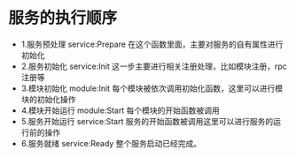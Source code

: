 # 服务的执行顺序
* 1.服务预处理
service:Prepare 在这个函数里面，主要对服务的自有属性进行初始化
* 2.服务初始化
service:Init 这一步主要进行相关注册处理，比如模块注册，rpc注册等
* 3.模块初始化
module:Init 每个模块被依次调用初始化函数，这里可以进行模块的初始化操作
* 4.模块开始运行
module:Start 每个模块的开始函数被调用
* 5.服务开始运行
service:Start 服务的开始函数被调用这里可以进行服务的运行前的操作
* 6.服务就绪
service:Ready 整个服务启动已经完成。